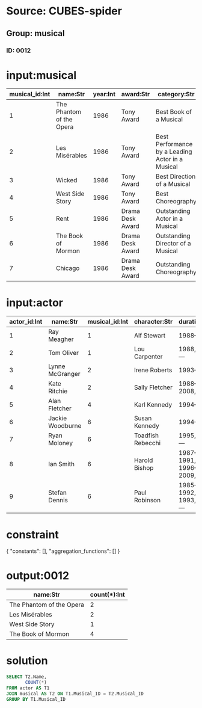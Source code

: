 # Source: CUBES-spider
## Group: musical
### ID: 0012

# input:musical

| musical_id:Int | name:Str | year:Int | award:Str | category:Str | nominee:Str | result:Str |
|---|---|---|---|---|---|---|
| 1 | The Phantom of the Opera | 1986 | Tony Award | Best Book of a Musical | Bob Fosse | Nominated |
| 2 | Les Misérables | 1986 | Tony Award | Best Performance by a Leading Actor in a Musical | Cleavant Derricks | Nominated |
| 3 | Wicked | 1986 | Tony Award | Best Direction of a Musical | Bob Fosse | Nominated |
| 4 | West Side Story | 1986 | Tony Award | Best Choreography | Bob Fosse | Won |
| 5 | Rent | 1986 | Drama Desk Award | Outstanding Actor in a Musical | Cleavant Derricks | Nominated |
| 6 | The Book of Mormon | 1986 | Drama Desk Award | Outstanding Director of a Musical | Bob Fosse | Nominated |
| 7 | Chicago | 1986 | Drama Desk Award | Outstanding Choreography | Bob Fosse | Won |

# input:actor

| actor_id:Int | name:Str | musical_id:Int | character:Str | duration:Str | age:Int |
|---|---|---|---|---|---|
| 1 | Ray Meagher | 1 | Alf Stewart | 1988— | 26 |
| 2 | Tom Oliver | 1 | Lou Carpenter | 1988, 1992— | 22 |
| 3 | Lynne McGranger | 2 | Irene Roberts | 1993— | 21 |
| 4 | Kate Ritchie | 2 | Sally Fletcher | 1988–2008, 2013 | 20 |
| 5 | Alan Fletcher | 4 | Karl Kennedy | 1994— | 20 |
| 6 | Jackie Woodburne | 6 | Susan Kennedy | 1994— | 20 |
| 7 | Ryan Moloney | 6 | Toadfish Rebecchi | 1995, 1996— | 18 |
| 8 | Ian Smith | 6 | Harold Bishop | 1987–1991, 1996–2009, 2011 | 17 |
| 9 | Stefan Dennis | 6 | Paul Robinson | 1985–1992, 1993, 2004— | 17 |

# constraint

{
  "constants": [],
  "aggregation_functions": []
}

# output:0012

| name:Str | count(*):Int |
|---|---|
| The Phantom of the Opera | 2 |
| Les Misérables | 2 |
| West Side Story | 1 |
| The Book of Mormon | 4 |

# solution

```sql
SELECT T2.Name,
       COUNT(*)
FROM actor AS T1
JOIN musical AS T2 ON T1.Musical_ID = T2.Musical_ID
GROUP BY T1.Musical_ID
```
